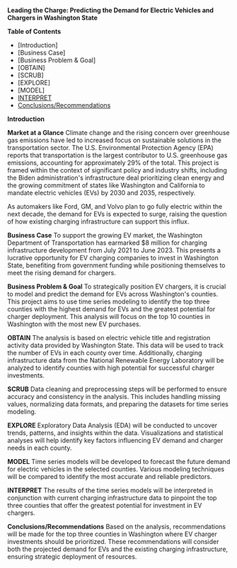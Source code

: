 **Leading the Charge: Predicting the Demand for Electric Vehicles and Chargers in Washington State**

**Table of Contents**
- [Introduction]
- [Business Case]
- [Business Problem & Goal]
- [OBTAIN]
- [SCRUB]
- [EXPLORE]
- [MODEL]
- [INTERPRET](#interpret)
- [Conclusions/Recommendations](#conclusionsrecommendations)

**Introduction**

**Market at a Glance**
Climate change and the rising concern over greenhouse gas emissions have led to increased focus on sustainable solutions in the transportation sector. The U.S. Environmental Protection Agency (EPA) reports that transportation is the largest contributor to U.S. greenhouse gas emissions, accounting for approximately 29% of the total. This project is framed within the context of significant policy and industry shifts, including the Biden administration's infrastructure deal prioritizing clean energy and the growing commitment of states like Washington and California to mandate electric vehicles (EVs) by 2030 and 2035, respectively.

As automakers like Ford, GM, and Volvo plan to go fully electric within the next decade, the demand for EVs is expected to surge, raising the question of how existing charging infrastructure can support this influx.

**Business Case**
To support the growing EV market, the Washington Department of Transportation has earmarked $8 million for charging infrastructure development from July 2021 to June 2023. This presents a lucrative opportunity for EV charging companies to invest in Washington State, benefiting from government funding while positioning themselves to meet the rising demand for chargers.

**Business Problem & Goal**
To strategically position EV chargers, it is crucial to model and predict the demand for EVs across Washington's counties. This project aims to use time series modeling to identify the top three counties with the highest demand for EVs and the greatest potential for charger deployment. This analysis will focus on the top 10 counties in Washington with the most new EV purchases.

**OBTAIN**
The analysis is based on electric vehicle title and registration activity data provided by Washington State. This data will be used to track the number of EVs in each county over time. Additionally, charging infrastructure data from the National Renewable Energy Laboratory will be analyzed to identify counties with high potential for successful charger investments.

**SCRUB**
Data cleaning and preprocessing steps will be performed to ensure accuracy and consistency in the analysis. This includes handling missing values, normalizing data formats, and preparing the datasets for time series modeling.

**EXPLORE**
Exploratory Data Analysis (EDA) will be conducted to uncover trends, patterns, and insights within the data. Visualizations and statistical analyses will help identify key factors influencing EV demand and charger needs in each county.

**MODEL**
Time series models will be developed to forecast the future demand for electric vehicles in the selected counties. Various modeling techniques will be compared to identify the most accurate and reliable predictors.

**INTERPRET**
The results of the time series models will be interpreted in conjunction with current charging infrastructure data to pinpoint the top three counties that offer the greatest potential for investment in EV chargers.

**Conclusions/Recommendations**
Based on the analysis, recommendations will be made for the top three counties in Washington where EV charger investments should be prioritized. These recommendations will consider both the projected demand for EVs and the existing charging infrastructure, ensuring strategic deployment of resources.
